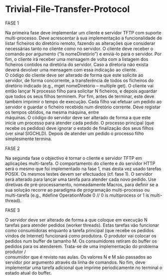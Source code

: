 # Trivial-File-Transfer-Protocol

FASE 1

Na	primeira fase	 deve implementar um	 cliente	 e servidor	 TFTP	 com	suporte multi-processo.	
Deve	 acrescentar à sua	 implementação	 a	funcionalidade	de listar	ficheiros	 do diretório	remoto, fazendo	 as	 alterações	 que	 considerar	 necessárias	 tanto	 no cliente	 como	 no	 servidor. O	 cliente	 deve	 receber	o	comando	 por argumento	 (“ls nomeDiretório”)	 e	enviá-lo para	o servidor.	 Por	fim,	 o cliente	 irá receber	uma	mensagem de	volta com a	listagem	dos	ficheiros	contidos	na	 diretória do	servidor.	 Caso a	diretoria	não	exista	 deverá devolver	uma	mensagem	 com	essa	indicação ao cliente.	
O	 código	 do	 cliente	 deve	 ser	 alterado	 de	 forma	 que	 este	 solicite ao	 servidor,	 de	 forma	 concorrente, a	transferência	de	todos	os	ficheiros	do	diretório	indicado (e.g.,	 mget nomeDiretório	 – multiple	get).	 O	 cliente	 vai	 então	 lançar	 N processo	 filho	 para solicitar N ficheiros,	 e	 depois	 aguardar que	 todos	 os	 seus	 filhos	 terminem. Por fim, antes	 de	 terminar, este	 deve também imprimir o	tempo	de	execução.	Cada	filho	vai	efetuar	 um pedido	ao	servidor	e	guardar o	ficheiro recebido	 num	 diretório	 corrente.	 Deve	 registar	 os	 tempos	 obtidos,	 na	 mesma	 máquina,	 entre	
máquinas.
O	código	do	servidor	deve	ser	alterado	de	forma	a	que	este	 inicie um	 processo	para	 atender	cada	 pedido.	 O	 processo	 principal	 (que	 recebe	 os	 pedidos)	 deve	 ignorar	 o	 estado	 de	 finalização	 dos	 seus	 filhos	 (ver	 sinal	 SIGCHLD).	 Depois	 de	 atender	 um	 pedido	 o	 processo	 filho	 simplesmente	 termina.

FASE 2

Na	segunda fase	 o	 objectivo é	 tornar	 o	 cliente	 e	 servidor	 TFTP	 em	 aplicações	 multi-tarefa.	 O	 comportamento	 do	 cliente	 e	 do	 servidor	 HTTP	 será	 o	 mesmo	 que	 foi	 implementado	 na fase	 1,	mas	 desta	 vez	 usado	 tarefas	 POSIX.	 Os	 mesmos	 testes	 devem	 ser	 efectuados	 (cf.	 fase	 1).	 O	 servidor	 será	 alterado	 para	 lançar uma	 tarefa	 para	 atender	 cada	 novo	 pedido. Use	 diretivas de	 pré-processamento,	nomeadamente	Macros, para definir	se	a	sua solução recorre	ao	paradigma	 de	 programação multi-processo	 ou	 multi-tarefa (e.g.,	 #define	 OperationMode	 0	 //	 0	 is	 multiprocess	 or	1 is	multi-thread).

FASE 3

O servidor	 deve ser	alterado	de	forma	a	que	coloque	em	execução	 N tarefas	 para	 atender pedidos	 (worker	threads).	 Estas	 tarefas	 vão	 funcionar	 como	 consumidoras	 enquanto	 a	 tarefa	 principal	 (que	 recebe	 os	 pedidos	 vindos	 de	 Internet)	 funcionará como	 produtora.	 O	produtor	vai	colocar	os	pedidos	num	 buffer de	tamanho	 M. Os	consumidores	retiram	 do	 buffer os	pedidos	 para	 os	 atenderem.	 Trata-se	 de	 uma	 implementação	 do	 problema	 produtor	 /	
consumidor	que	 é	revisto nas	aulas.	Os	valores	 N e	 M são	passados	ao	servidor	 por	argumento	através	 da	 linha	 de	 comandos.	 No	 fim,	 deve	 implementar uma	 tarefa	 adicional	 que	 imprime
periodicamente no terminal	o	estado atual do	 buffer.
